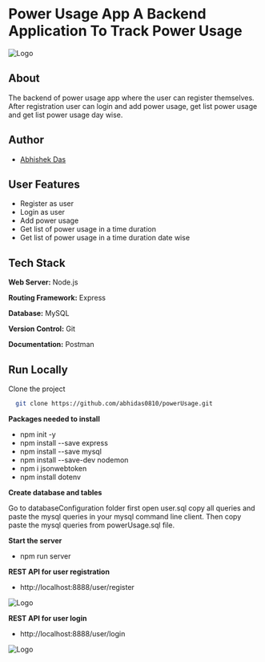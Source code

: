# Power Usage App A Backend Application To Track Power Usage

![Logo](https://www.linkpicture.com/q/Screenshot-2023-03-03-101138.png)

## About

The backend of power usage app where the user can register themselves. After registration user can login and add power usage, get list power usage and get list power usage day wise.

## Author
- [Abhishek Das](https://github.com/abhidas0810)

## User Features

- Register as user
- Login as user
- Add power usage
- Get list of power usage in a time duration
- Get list of power usage in a time duration date wise

## Tech Stack

**Web Server:** Node.js

**Routing Framework:** Express

**Database:** MySQL

**Version Control:** Git

**Documentation:** Postman

## Run Locally

Clone the project

```bash
  git clone https://github.com/abhidas0810/powerUsage.git
```

**Packages needed to install**

- npm init -y
- npm install --save express
- npm install --save mysql
- npm install --save-dev nodemon
- npm i jsonwebtoken
- npm install dotenv

**Create database and tables**

Go to databaseConfiguration folder first open user.sql copy all queries and paste the mysql queries in your mysql command line client.
Then copy paste the mysql queries from powerUsage.sql file.

**Start the server**

- npm run server

**REST API for user registration**

- http://localhost:8888/user/register

![Logo](https://www.linkpicture.com/q/userregister.png)

**REST API for user login**

- http://localhost:8888/user/login

![Logo](https://www.linkpicture.com/q/login_3.png)
